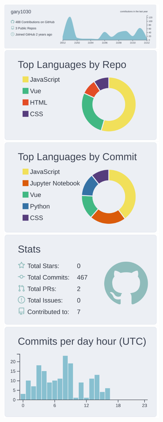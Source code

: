 
[![](https://github.com/gary1030/gary1030/blob/master/profile-summary-card-output/nord_bright/0-profile-details.svg)](https://github.com/vn7n24fzkq/github-profile-summary-cards)
[![](https://github.com/gary1030/gary1030/blob/master/profile-summary-card-output/nord_bright/1-repos-per-language.svg)](https://github.com/vn7n24fzkq/github-profile-summary-cards) 
[![](https://github.com/gary1030/gary1030/blob/master/profile-summary-card-output/nord_bright/2-most-commit-language.svg)](https://github.com/vn7n24fzkq/github-profile-summary-cards)
[![](https://github.com/gary1030/gary1030/blob/master/profile-summary-card-output/nord_bright/3-stats.svg)](https://github.com/vn7n24fzkq/github-profile-summary-cards) 
[![](https://github.com/gary1030/gary1030/blob/master/profile-summary-card-output/nord_bright/4-productive-time.svg)](https://github.com/vn7n24fzkq/github-profile-summary-cards)
